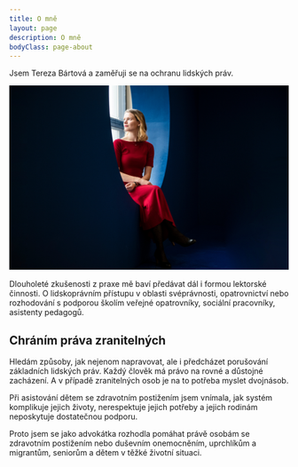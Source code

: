 ```yaml
---
title: O mně
layout: page
description: O mně
bodyClass: page-about
---
```


Jsem Tereza Bártová a zaměřuji se na ochranu lidských práv. 

![Tereza](/images/illustrations/terka3.png)

Dlouholeté zkušenosti z praxe mě baví předávat dál i
formou lektorské činnosti. O lidskoprávním přístupu v
oblasti svéprávnosti, opatrovnictví nebo rozhodování s
podporou školím veřejné opatrovníky, sociální
pracovníky, asistenty pedagogů.

## Chráním práva zranitelných

Hledám způsoby, jak nejenom napravovat, ale i předcházet porušování základních lidských práv. Každý člověk má právo na rovné a důstojné zacházení. A v případě zranitelných osob je na to potřeba myslet dvojnásob.

Při asistování dětem se zdravotním postižením jsem vnímala, jak systém komplikuje jejich životy, nerespektuje jejich potřeby a jejich rodinám neposkytuje dostatečnou podporu.  

Proto jsem se jako advokátka rozhodla pomáhat právě osobám se zdravotním postižením nebo duševním onemocněním, uprchlíkům a migrantům, seniorům a dětem v těžké životní situaci.
